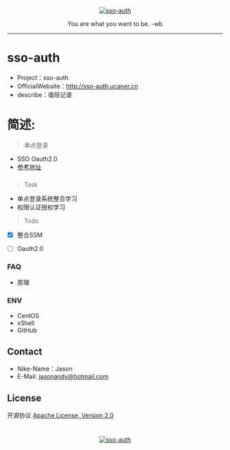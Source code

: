 <p align=center>
  <a href="https://github.com/Jasonandy/sso-auth">
    <img src="http://upload-images.jianshu.io/upload_images/7802425-9eb1bcd006e34aa6.png?imageMogr2/auto-orient/strip%7CimageView2/2/w/1240" alt="sso-auth" >
  </a>
</p>
<p align=center>
  You are what you want to be. -wb
</p>

---- 

# sso-auth
* Project：sso-auth
* OfficialWebsite：http://sso-auth.ucaner.cn
* describe：值班记录

# 简述:
> 单点登录
- SSO Oauth2.0
- [参考地址](https://www.cnblogs.com/ywlaker/p/6113927.html)


###

> Task
- 单点登录系统整合学习
- 权限认证授权学习


> Todo
- [X] 整合SSM
- [ ] Oauth2.0


### FAQ
- 原理


### ENV
- CentOS
- xShell
- GitHub

## Contact
- Nike-Name：Jason
- E-Mail: jasonandy@hotmail.com

## License
开源协议 [Apache License, Version 2.0](http://www.apache.org/licenses/LICENSE-2.0.html)

#
<p align=center>
  <a href="https://github.com/Jasonandy/sso-auth">
    <img src="http://upload-images.jianshu.io/upload_images/7802425-bb910b4ae954107a.png?imageMogr2/auto-orient/strip%7CimageView2/2/w/1240" alt="sso-auth" >
  </a>
</p>